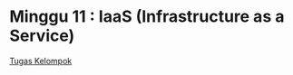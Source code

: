 # Minggu 11 : IaaS (Infrastructure as a Service)

[Tugas Kelompok](https://github.com/andrianto69/tcc/tree/master/minggu-11)
